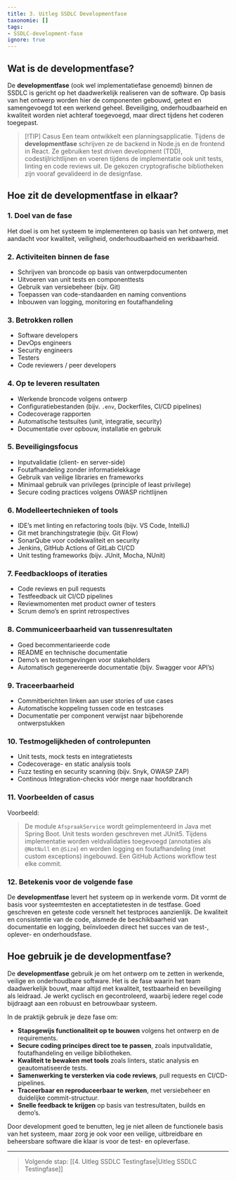 ```yaml
---
title: 3. Uitleg SSDLC Developmentfase
taxonomie: []
tags:
- SSDLC-development-fase
ignore: true 
---
```


## Wat is de developmentfase?
De **developmentfase** (ook wel implementatiefase genoemd) binnen de SSDLC is gericht op het daadwerkelijk realiseren van de software. Op basis van het ontwerp worden hier de componenten gebouwd, getest en samengevoegd tot een werkend geheel. Beveiliging, onderhoudbaarheid en kwaliteit worden niet achteraf toegevoegd, maar direct tijdens het coderen toegepast.

> [!TIP] Casus
> Een team ontwikkelt een planningsapplicatie. Tijdens de **developmentfase** schrijven ze de backend in Node.js en de frontend in React. Ze gebruiken test driven development (TDD), codestijlrichtlijnen en voeren tijdens de implementatie ook unit tests, linting en code reviews uit. De gekozen cryptografische bibliotheken zijn vooraf gevalideerd in de designfase.

## Hoe zit de developmentfase in elkaar?
### 1. Doel van de fase
Het doel is om het systeem te implementeren op basis van het ontwerp, met aandacht voor kwaliteit, veiligheid, onderhoudbaarheid en werkbaarheid.

### 2. Activiteiten binnen de fase
- Schrijven van broncode op basis van ontwerpdocumenten
- Uitvoeren van unit tests en componenttests
- Gebruik van versiebeheer (bijv. Git)
- Toepassen van code-standaarden en naming conventions
- Inbouwen van logging, monitoring en foutafhandeling

### 3. Betrokken rollen
- Software developers
- DevOps engineers
- Security engineers
- Testers
- Code reviewers / peer developers

### 4. Op te leveren resultaten
- Werkende broncode volgens ontwerp
- Configuratiebestanden (bijv. `.env`, Dockerfiles, CI/CD pipelines)
- Codecoverage rapporten
- Automatische testsuites (unit, integratie, security)
- Documentatie over opbouw, installatie en gebruik

### 5. Beveiligingsfocus
- Inputvalidatie (client- en server-side)
- Foutafhandeling zonder informatielekkage
- Gebruik van veilige libraries en frameworks
- Minimaal gebruik van privileges (principle of least privilege)
- Secure coding practices volgens OWASP richtlijnen

### 6. Modelleertechnieken of tools
- IDE’s met linting en refactoring tools (bijv. VS Code, IntelliJ)
- Git met branchingstrategie (bijv. Git Flow)
- SonarQube voor codekwaliteit en security
- Jenkins, GitHub Actions of GitLab CI/CD
- Unit testing frameworks (bijv. JUnit, Mocha, NUnit)

### 7. Feedbackloops of iteraties
- Code reviews en pull requests
- Testfeedback uit CI/CD pipelines
- Reviewmomenten met product owner of testers
- Scrum demo’s en sprint retrospectives

### 8. Communiceerbaarheid van tussenresultaten
- Goed becommentarieerde code
- README en technische documentatie
- Demo’s en testomgevingen voor stakeholders
- Automatisch gegenereerde documentatie (bijv. Swagger voor API’s)

### 9. Traceerbaarheid
- Commitberichten linken aan user stories of use cases
- Automatische koppeling tussen code en testcases
- Documentatie per component verwijst naar bijbehorende ontwerpstukken

### 10. Testmogelijkheden of controlepunten
- Unit tests, mock tests en integratietests
- Codecoverage- en static analysis tools
- Fuzz testing en security scanning (bijv. Snyk, OWASP ZAP)
- Continous Integration-checks vóór merge naar hoofdbranch

### 11. Voorbeelden of casus
Voorbeeld:
> De module `AfspraakService` wordt geïmplementeerd in Java met Spring Boot. Unit tests worden geschreven met JUnit5. Tijdens implementatie worden veldvalidaties toegevoegd (annotaties als `@NotNull` en `@Size`) en worden logging en foutafhandeling (met custom exceptions) ingebouwd. Een GitHub Actions workflow test elke commit.

### 12. Betekenis voor de volgende fase
De **developmentfase** levert het systeem op in werkende vorm. Dit vormt de basis voor systeemtesten en acceptatietesten in de testfase. Goed geschreven en geteste code versnelt het testproces aanzienlijk. De kwaliteit en consistentie van de code, alsmede de beschikbaarheid van documentatie en logging, beïnvloeden direct het succes van de test-, oplever- en onderhoudsfase.

## Hoe gebruik je de developmentfase?
De **developmentfase** gebruik je om het ontwerp om te zetten in werkende, veilige en onderhoudbare software. Het is de fase waarin het team daadwerkelijk bouwt, maar altijd met kwaliteit, testbaarheid en beveiliging als leidraad. Je werkt cyclisch en gecontroleerd, waarbij iedere regel code bijdraagt aan een robuust en betrouwbaar systeem.

In de praktijk gebruik je deze fase om:
- **Stapsgewijs functionaliteit op te bouwen** volgens het ontwerp en de requirements.
- **Secure coding principes direct toe te passen**, zoals inputvalidatie, foutafhandeling en veilige bibliotheken.
- **Kwaliteit te bewaken met tools** zoals linters, static analysis en geautomatiseerde tests.
- **Samenwerking te versterken via code reviews**, pull requests en CI/CD-pipelines.
- **Traceerbaar en reproduceerbaar te werken**, met versiebeheer en duidelijke commit-structuur.
- **Snelle feedback te krijgen** op basis van testresultaten, builds en demo’s.

Door development goed te benutten, leg je niet alleen de functionele basis van het systeem, maar zorg je ook voor een veilige, uitbreidbare en beheersbare software die klaar is voor de test- en opleverfase.

---

> Volgende stap: [[4. Uitleg SSDLC Testingfase|Uitleg SSDLC Testingfase]]
